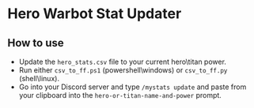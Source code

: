 # Hero Warbot Stat Updater

## How to use

- Update the `hero_stats.csv` file to your current hero\titan power.
- Run either `csv_to_ff.ps1` (powershell\windows) or `csv_to_ff.py` (shell\linux).
- Go into your Discord server and type `/mystats update` and paste from your clipboard into the `hero-or-titan-name-and-power` prompt.
